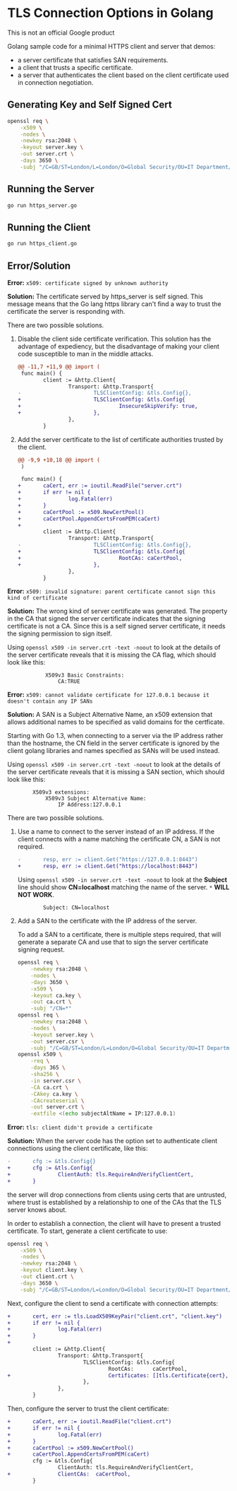 # TLS Connection Options in Golang

This is not an official Google product

Golang sample code for a minimal HTTPS client and server that demos:

* a server certificate that satisfies SAN requirements.
* a client that trusts a specific certificate.
* a server that authenticates the client based on the client certificate used
  in connection negotiation.

## Generating Key and Self Signed Cert

```sh
openssl req \
    -x509 \
    -nodes \
    -newkey rsa:2048 \
    -keyout server.key \
    -out server.crt \
    -days 3650 \
    -subj "/C=GB/ST=London/L=London/O=Global Security/OU=IT Department/CN=*"
```

## Running the Server

```sh
go run https_server.go
```

## Running the Client

```sh
go run https_client.go
```

## Error/Solution

**Error:** `x509: certificate signed by unknown authority`

**Solution:** The certificate served by https_server is self signed. This
message means that the Go lang https library can't find a way to trust the
certificate the server is responding with.

There are two possible solutions.

1. Disable the client side certificate verification. This solution has the
   advantage of expediency, but the disadvantage of making your client code
   susceptible to man in the middle attacks.

    ```diff
    @@ -11,7 +11,9 @@ import (
     func main() {
            client := &http.Client{
                    Transport: &http.Transport{
    -                       TLSClientConfig: &tls.Config{},
    +                       TLSClientConfig: &tls.Config{
    +                               InsecureSkipVerify: true,
    +                       },
                    },
            }
    ```

2. Add the server certificate to the list of certificate authorities trusted by
   the client.

    ```diff
    @@ -9,9 +10,18 @@ import (
     )

     func main() {
    +       caCert, err := ioutil.ReadFile("server.crt")
    +       if err != nil {
    +               log.Fatal(err)
    +       }
    +       caCertPool := x509.NewCertPool()
    +       caCertPool.AppendCertsFromPEM(caCert)
    +
            client := &http.Client{
                    Transport: &http.Transport{
    -                       TLSClientConfig: &tls.Config{},
    +                       TLSClientConfig: &tls.Config{
    +                               RootCAs: caCertPool,
    +                       },
                    },
            }
    ```

**Error:** `x509: invalid signature: parent certificate cannot sign this kind of certificate`

**Solution:** The wrong kind of server certificate was generated. The property
in the CA that signed the server certificate indicates that the signing
certificate is not a CA. Since this is a self signed server certificate, it
needs the signing permission to sign itself.

Using `openssl x509 -in server.crt -text -noout` to look at the details of the
server certificate reveals that it is missing the CA flag, which should look
like this:

```
            X509v3 Basic Constraints:
                CA:TRUE
```

**Error:** `x509: cannot validate certificate for 127.0.0.1 because it doesn't contain any IP SANs`

**Solution:** A SAN is a Subject Alternative Name, an x509 extension that
allows additional names to be specified as valid domains for the certficate.

Starting with Go 1.3, when connecting to a server via the IP address rather
than the hostname, the CN field in the server certificate is ignored by the
client golang libraries and names specified as SANs will be used instead.

Using `openssl x509 -in server.crt -text -noout` to look at the details of the
server certificate reveals that it is missing a SAN section, which should look
like this:

```
        X509v3 extensions:
            X509v3 Subject Alternative Name:
                IP Address:127.0.0.1
```

There are two possible solutions.

1. Use a name to connect to the server instead of an IP address. If the client
   connects with a name matching the certificate CN, a SAN is not required.

    ```diff
    -       resp, err := client.Get("https://127.0.0.1:8443")
    +       resp, err := client.Get("https://localhost:8443")
    ```

    Using `openssl x509 -in server.crt -text -noout` to look at the **Subject**
    line should show **CN=localhost** matching the name of the server. `*`  **WILL NOT WORK**.

    ```
            Subject: CN=localhost
    ```

2. Add a SAN to the certificate with the IP address of the server.

    To add a SAN to a certificate, there is multiple steps required, that will
    generate a separate CA and use that to sign the server certificate signing
    request.

    ```sh
    openssl req \
        -newkey rsa:2048 \
        -nodes \
        -days 3650 \
        -x509 \
        -keyout ca.key \
        -out ca.crt \
        -subj "/CN=*"
    openssl req \
        -newkey rsa:2048 \
        -nodes \
        -keyout server.key \
        -out server.csr \
        -subj "/C=GB/ST=London/L=London/O=Global Security/OU=IT Department/CN=*"
    openssl x509 \
        -req \
        -days 365 \
        -sha256 \
        -in server.csr \
        -CA ca.crt \
        -CAkey ca.key \
        -CAcreateserial \
        -out server.crt \
        -extfile <(echo subjectAltName = IP:127.0.0.1)
    ```

**Error:** `tls: client didn't provide a certificate`

**Solution:** When the server code has the option set to authenticate client
connections using the client certificate, like this:

```diff
-       cfg := &tls.Config{}
+       cfg := &tls.Config{
+               ClientAuth: tls.RequireAndVerifyClientCert,
+       }
```

the server will drop connections from clients using certs that are untrusted,
where trust is established by a relationship to one of the CAs that the TLS
server knows about.

In order to establish a connection, the client will have to present a trusted
certificate. To start, generate a client certificate to use:

```sh
openssl req \
    -x509 \
    -nodes \
    -newkey rsa:2048 \
    -keyout client.key \
    -out client.crt \
    -days 3650 \
    -subj "/C=GB/ST=London/L=London/O=Global Security/OU=IT Department/CN=*"
```

Next, configure the client to send a certificate with connection attempts:

```diff
+       cert, err := tls.LoadX509KeyPair("client.crt", "client.key")
+       if err != nil {
+               log.Fatal(err)
+       }
+
        client := &http.Client{
                Transport: &http.Transport{
                        TLSClientConfig: &tls.Config{
                                RootCAs:      caCertPool,
+                               Certificates: []tls.Certificate{cert},
                        },
                },
        }
```

Then, configure the server to trust the client certificate:

```diff
+       caCert, err := ioutil.ReadFile("client.crt")
+       if err != nil {
+               log.Fatal(err)
+       }
+       caCertPool := x509.NewCertPool()
+       caCertPool.AppendCertsFromPEM(caCert)
        cfg := &tls.Config{
                ClientAuth: tls.RequireAndVerifyClientCert,
+               ClientCAs:  caCertPool,
        }
```

